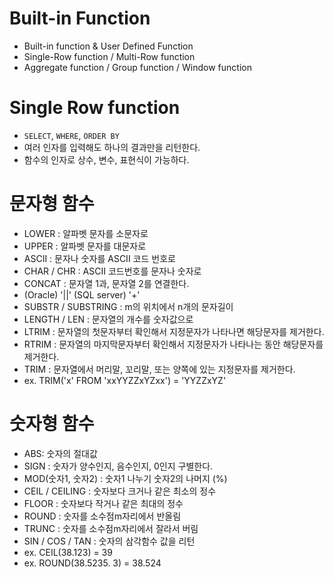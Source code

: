 # Built-in Function
- Built-in function & User Defined Function
- Single-Row function / Multi-Row function
- Aggregate function / Group function / Window function

# Single Row function
- `SELECT`, `WHERE`, `ORDER BY`
- 여러 인자를 입력해도 하나의 결과만을 리턴한다.
- 함수의 인자로 상수, 변수, 표현식이 가능하다.

# 문자형 함수
- LOWER : 알파벳 문자를 소문자로
- UPPER : 알파벳 문자를 대문자로
- ASCII : 문자나 숫자를 ASCII 코드 번호로
- CHAR / CHR : ASCII 코드번호를 문자나 숫자로
- CONCAT : 문자열 1과, 문자열 2를 연결한다. 
- (Oracle) '||' (SQL server) '+'
- SUBSTR / SUBSTRING : m의 위치에서 n개의 문자길이
- LENGTH / LEN : 문자열의 개수를 숫자값으로
- LTRIM : 문자열의 첫문자부터 확인해서 지정문자가 나타나면 해당문자를 제거한다.
- RTRIM : 문자열의 마지막문자부터 확인해서 지정문자가 나타나는 동안 해당문자를 제거한다.
- TRIM : 문자열에서 머리말, 꼬리말, 또는 양쪽에 있는 지정문자를 제거한다.
- ex. TRIM('x' FROM 'xxYYZZxYZxx') = 'YYZZxYZ'
  
# 숫자형 함수
- ABS: 숫자의 절대값
- SIGN : 숫자가 양수인지, 음수인지, 0인지 구별한다.
- MOD(숫자1, 숫자2) : 숫자1 나누기 숫자2의 나머지 (%)
- CEIL / CEILING : 숫자보다 크거나 같은 최소의 정수
- FLOOR : 숫자보다 작거나 같은 최대의 정수
- ROUND : 숫자를 소수점m자리에서 반올림
- TRUNC : 숫자를 소수점m자리에서 잘라서 버림
- SIN / COS / TAN : 숫자의 삼각함수 값을 리턴
- ex. CEIL(38.123) = 39
- ex. ROUND(38.5235. 3) = 38.524


